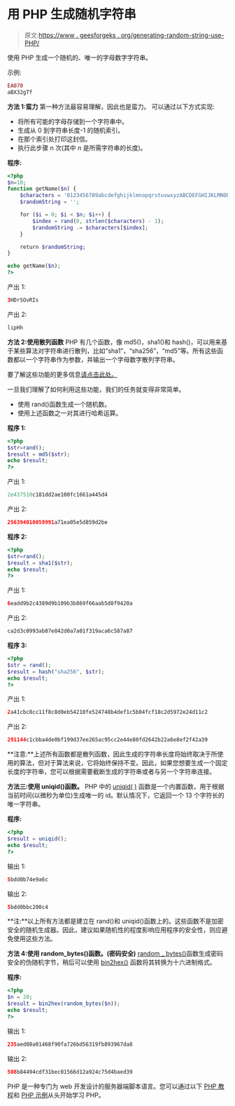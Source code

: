 # 用 PHP 生成随机字符串

> 原文:[https://www . geesforgeks . org/generating-random-string-use-PHP/](https://www.geeksforgeeks.org/generating-random-string-using-php/)

使用 PHP 生成一个随机的、唯一的字母数字字符串。

示例:

```php
EA070
aBX32gTf

```

**方法 1:蛮力**
第一种方法最容易理解，因此也是蛮力。
可以通过以下方式实现:

*   将所有可能的字母存储到一个字符串中。
*   生成从 0 到字符串长度-1 的随机索引。
*   在那个索引处打印这封信。
*   执行此步骤 n 次(其中 n 是所需字符串的长度)。

**程序:**

```php
<?php
$n=10;
function getName($n) {
    $characters = '0123456789abcdefghijklmnopqrstuvwxyzABCDEFGHIJKLMNOPQRSTUVWXYZ';
    $randomString = '';

    for ($i = 0; $i < $n; $i++) {
        $index = rand(0, strlen($characters) - 1);
        $randomString .= $characters[$index];
    }

    return $randomString;
}

echo getName($n);
?>
```

产出 1:

```php
3HDrSOvRIs

```

产出 2:

```php
lipHh

```

**方法 2:使用散列函数**
PHP 有几个函数，像 md5()，sha1()和 hash()，可以用来基于某些算法对字符串进行散列，比如“sha1”，“sha256”，“md5”等。所有这些函数都以一个字符串作为参数，并输出一个字母数字散列字符串。

要了解这些功能的更多信息[请点击此处。](https://www.geeksforgeeks.org/php-md5-sha1-hash-functions/)

一旦我们理解了如何利用这些功能，我们的任务就变得非常简单。

*   使用 rand()函数生成一个随机数。
*   使用上述函数之一对其进行哈希运算。

**程序 1:**

```php
<?php
$str=rand();
$result = md5($str);
echo $result;
?>
```

产出 1:

```php
2e437510c181dd2ae100fc1661a445d4

```

产出 2:

```php
256394010059991a71ea05e5d859d2be

```

**程序 2:**

```php
<?php
$str=rand();
$result = sha1($str);
echo $result;
?>
```

产出 1:

```php
6eadd9b2c4389d9b109b3b869f66aab5d8f9420a

```

产出 2:

```php
ca2d3c0993ab87e842d0a7a01f319aca6c587a87

```

**程序 3:**

```php
<?php
$str = rand();
$result = hash("sha256", $str);
echo $result;
?>
```

产出 1:

```php
2a41cbc8cc11f8c8d0eb54210fe524748b4def1c5b04fcf18c2d5972e24d11c2

```

产出 2:

```php
291144c1cbba4de0bf199d37ee265ac95cc2e44e80fd2642b22a6e8ef2f42a39

```

**注意:**上述所有函数都是散列函数，因此生成的字符串长度将始终取决于所使用的算法，但对于算法来说，它将始终保持不变。因此，如果您想要生成一个固定长度的字符串，您可以根据需要截断生成的字符串或者与另一个字符串连接。

**方法三:使用 uniqid()函数。**
PHP 中的 [uniqid( )](https://www.geeksforgeeks.org/php-uniqid-function/) 函数是一个内置函数，用于根据当前时间(以微秒为单位)生成唯一的 id。默认情况下，它返回一个 13 个字符长的唯一字符串。

**程序:**

```php
<?php 
$result = uniqid();  
echo $result;
?> 
```

输出 1:

```php
5bdd0b74e9a6c 

```

输出 2:

```php
5bdd0bbc200c4   

```

**注:**以上所有方法都是建立在 rand()和 uniqid()函数上的。这些函数不是加密安全的随机生成器。因此，建议如果随机性的程度影响应用程序的安全性，则应避免使用这些方法。

**方法 4:使用 random_bytes()函数。(密码安全)**
[random _ bytes()](https://www.geeksforgeeks.org/php-random_bytes-function/)函数生成密码安全的伪随机字节，稍后可以使用 [bin2hex()](https://www.geeksforgeeks.org/php-bin2hex-function/) 函数将其转换为十六进制格式。

**程序:**

```php
<?php 
$n = 20;
$result = bin2hex(random_bytes($n));
echo $result;
?> 
```

输出 1:

```php
235aed08a01468f90fa726bd56319fb893967da8 

```

输出 2:

```php
508b84494cdf31bec01566d12a924c75d4baed39 

```

PHP 是一种专门为 web 开发设计的服务器端脚本语言。您可以通过以下 [PHP 教程](https://www.geeksforgeeks.org/php-tutorials/)和 [PHP 示例](https://www.geeksforgeeks.org/php-examples/)从头开始学习 PHP。